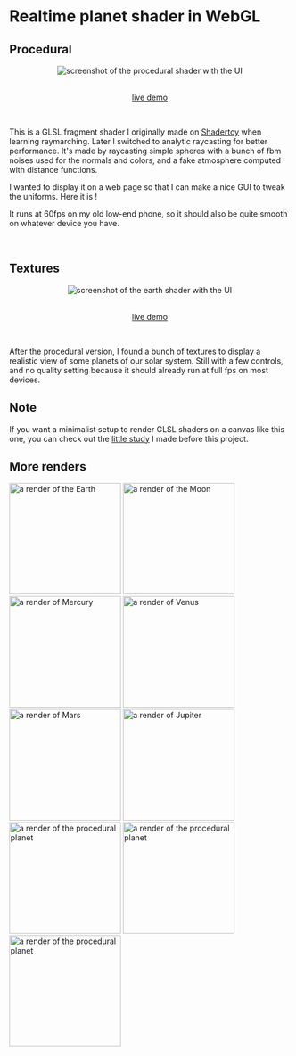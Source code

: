 # Realtime planet shader in WebGL

## Procedural

<div align="center">
  <img src="https://raw.githubusercontent.com/jsulpis/realtime-planet-shader/main/screenshots/procedural-ui.jpg" alt="screenshot of the procedural shader with the UI" />

  <br/>
  <br/>
  
  <a href="https://jsulpis.github.io/realtime-planet-shader/procedural">live demo</a>
</div>

<br/>

This is a GLSL fragment shader I originally made on [Shadertoy](https://www.shadertoy.com/view/Ds3XRl) when learning raymarching. Later I switched to analytic raycasting for better performance. It's made by raycasting simple spheres with a bunch of fbm noises used for the normals and colors, and a fake atmosphere computed with distance functions.

I wanted to display it on a web page so that I can make a nice GUI to tweak the uniforms. Here it is !

It runs at 60fps on my old low-end phone, so it should also be quite smooth on whatever device you have.

<br/>

## Textures

<div align="center">
  <img src="https://raw.githubusercontent.com/jsulpis/realtime-planet-shader/main/screenshots/earth-ui.jpg" alt="screenshot of the earth shader with the UI" />

  <br/>
  <br/>
  
  <a href="https://jsulpis.github.io/realtime-planet-shader/earth">live demo</a>
</div>

<br/>

After the procedural version, I found a bunch of textures to display a realistic view of some planets of our solar system. Still with a few controls, and no quality setting because it should already run at full fps on most devices.

## Note

If you want a minimalist setup to render GLSL shaders on a canvas like this one, you can check out the [little study](https://github.com/jsulpis/webgl-libs-comparison) I made before this project.

## More renders

<div>
  <img height="200" alt="a render of the Earth" src="https://raw.githubusercontent.com/jsulpis/realtime-planet-shader/main/screenshots/earth.jpg">
  <img height="200" alt="a render of the Moon" src="https://raw.githubusercontent.com/jsulpis/realtime-planet-shader/main/screenshots/moon.jpg">
  <img height="200" alt="a render of Mercury" src="https://raw.githubusercontent.com/jsulpis/realtime-planet-shader/main/screenshots/mercury.jpg">
  <img height="200" alt="a render of Venus" src="https://raw.githubusercontent.com/jsulpis/realtime-planet-shader/main/screenshots/venus.jpg">
  <img height="200" alt="a render of Mars" src="https://raw.githubusercontent.com/jsulpis/realtime-planet-shader/main/screenshots/mars.jpg">
  <img height="200" alt="a render of Jupiter" src="https://raw.githubusercontent.com/jsulpis/realtime-planet-shader/main/screenshots/jupiter.jpg">
  <img height="200" alt="a render of the procedural planet" src="https://raw.githubusercontent.com/jsulpis/realtime-planet-shader/main/screenshots/procedural-1.jpg">
  <img height="200" alt="a render of the procedural planet" src="https://raw.githubusercontent.com/jsulpis/realtime-planet-shader/main/screenshots/procedural-2.jpg">
  <img height="200" alt="a render of the procedural planet" src="https://raw.githubusercontent.com/jsulpis/realtime-planet-shader/main/screenshots/procedural-3.jpg">
</div>
